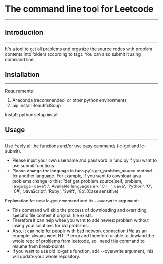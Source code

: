 # The command line tool for Leetcode
------------------------------------

## Introduction
---------------
It's a tool to get all problems and organize the source codes with problem contents
into folders according to tags. You can also submit it using command line.

## Installation
---------------
Requirements:
1. Anaconda (recommended) or other python environments
2. pip install BeautifulSoup

Install:
python setup install

## Usage
--------
Use freely all the functions and/or two easy commands (lc-get and lc-submit).
* Please input your own username and password in func.py if you want to use submit functions.
* Please change the language in func.py's get_problem_source method for another language. For example, if you want to download java problems change to this: "def get_problem_source(self, problem, language='Java'):". Available languages are 'C++', 'Java', 'Python', 'C', 'C#', 'JavaScript', 'Ruby', 'Swift', 'Go'.(Case sensitive)

Explanation for new lc-get command and its --overwrite argument:
* This command will skip the process of downloading and overriding specific file content if original file exists.
* Therefore it can help when you want to add newest problem without losing your solutions for old problems.
* Also, it can help for people with bad network connection.(Me as an example: always meet HTTP error and therefore unable to dowland the whole repo of problems from leetcode, so I need this command to resume from break-points)
* If you want to use old lc-get's function, add --overwrite argument, this will update your whole repository.
